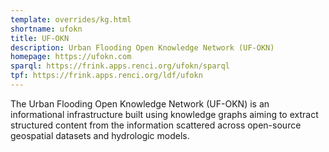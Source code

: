 ```yaml
---
template: overrides/kg.html
shortname: ufokn
title: UF-OKN
description: Urban Flooding Open Knowledge Network (UF-OKN)
homepage: https://ufokn.com
sparql: https://frink.apps.renci.org/ufokn/sparql
tpf: https://frink.apps.renci.org/ldf/ufokn
---
```


The Urban Flooding Open Knowledge Network (UF-OKN) is an informational infrastructure built using knowledge graphs aiming to extract structured content from the information scattered across open-source geospatial datasets and hydrologic models.
